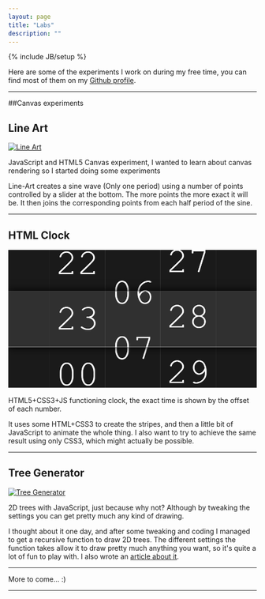 ```yaml
---
layout: page
title: "Labs"
description: ""
---
```

{% include JB/setup %}

Here are some of the experiments I work on during my free time, you can find most of them on my <a href="https://github.com/aurbano">Github profile</a>.

<hr />

##Canvas experiments


<div class="row">
	<h2>Line Art</h2>
	<div class="col-md-4 col-xs-5">
		<a href="http://nuostudio.github.io/Line-Art/"><img src="http://www.chromeexperiments.com/detail/line-art/img/ahZzfmNocm9tZXhwZXJpbWVudHMtaHJkchgLEg9FeHBlcmltZW50SW1hZ2UY6rTvBQw/large" class="img img-responsive" alt="Line Art"></a>
	</div>
	<div class="col-md-8 col-md-7">
		<p>JavaScript and HTML5 Canvas experiment, I wanted to learn about canvas rendering so I started doing some experiments</p>
		<p>Line-Art creates a sine wave (Only one period) using a number of points controlled by a slider at the bottom. The more points the more exact it will be. It then joins the corresponding points from each half period of the sine.</p>
	</div>
</div>

<hr />

<div class="row">
	<h2>HTML Clock</h2>
	<div class="col-md-4 col-xs-5">
		<a href="http://urbanoalvarez.es/HTML-Clock/" title="HTML Clock"><img src="/assets/files/labs/html-clock.png" class="img img-responsive" alt="HTML Clock"></a>
	</div>
	<div class="col-md-8 col-md-7">
		<p>HTML5+CSS3+JS functioning clock, the exact time is shown by the offset of each number.</p>
		<p>It uses some HTML+CSS3 to create the stripes, and then a little bit of JavaScript to animate the whole thing. I also want to try to achieve the same result using only CSS3, which might actually be possible.</p>
	</div>
</div>

<hr />

<div class="row">
	<h2>Tree Generator</h2>
	<div class="col-md-4 col-xs-5">
		<a href="http://urbanoalvarez.es/TreeGenerator/"><img src="https://camo.githubusercontent.com/407e8310323067eeabe879baaab98e9dfc5b3052/687474703a2f2f7374617469632e757262616e6f616c766172657a2e65732f626c6f672f77702d636f6e74656e742f75706c6f6164732f323031332f30312f74726565332e706e67" class="img img-responsive" alt="Tree Generator"></a>
	</div>
	<div class="col-md-8 col-md-7">
		<p>2D trees with JavaScript, just because why not? Although by tweaking the settings you can get pretty much any kind of drawing.</p>
		<p>I thought about it one day, and after some tweaking and coding I managed to get a recursive function to draw 2D trees. The different settings the function takes allow it to draw pretty much anything you want, so it's quite a lot of fun to play with. I also wrote an <a href="http://urbanoalvarez.es/blog/2013/01/14/procedurally-generated-trees-in-javascript/">article about it</a>.</p>
	</div>
</div>

<hr />

More to come... :)

<hr />